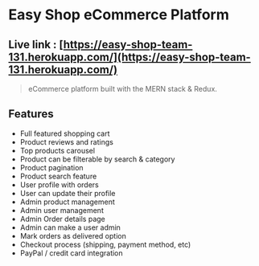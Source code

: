 # Easy Shop eCommerce Platform

## Live link : [https://easy-shop-team-131.herokuapp.com/](https://easy-shop-team-131.herokuapp.com/)

> eCommerce platform built with the MERN stack & Redux.

## Features

- Full featured shopping cart
- Product reviews and ratings
- Top products carousel
- Product can be filterable by search & category
- Product pagination
- Product search feature
- User profile with orders
- User can update their profile
- Admin product management
- Admin user management
- Admin Order details page
- Admin can make a user admin
- Mark orders as delivered option
- Checkout process (shipping, payment method, etc)
- PayPal / credit card integration
